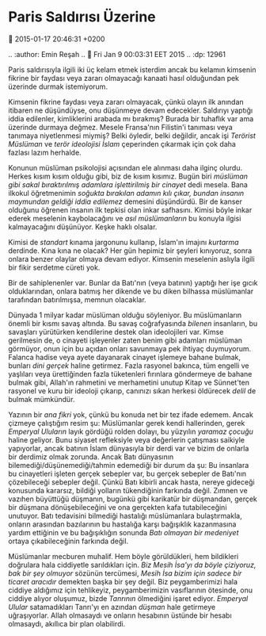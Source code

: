 Paris Saldırısı Üzerine
=======================

:date: 2015-01-17 20:46:31 +0200

.. :author: Emin Reşah
.. :date: Fri Jan  9 00:03:31 EET 2015 
.. :dp: 12961 

Paris saldırısıyla ilgili iki üç kelam etmek isterdim ancak bu kelamın
kimsenin fikrine bir faydası veya zararı olmayacağı kanaati hasıl
olduğundan pek üzerinde durmak istemiyorum.

Kimsenin fikrine faydası veya zararı olmayacak, çünkü olayın ilk
anından itibaren ne düşündüyse, onu düşünmeye devam
edecekler. Saldırıyı yaptığı iddia edilenler, kimliklerini arabada mı
bırakmış? Burada bir tuhaflık var ama üzerinde durmaya değmez. Mesele
Fransa'nın Filistin'i tanıması veya tanımaya niyetlenmesi miymiş?
Belki öyledir, belki değildir, ancak işi *Terörist Müslüman* ve *terör
ideolojisi İslam* çeperinden çıkarmak için çok daha fazlası lazım
herhalde.

Konunun müslüman psikolojisi açısından ele alınması daha ilginç
olurdu. Herkes kısım kısım olduğu gibi, biz de kısım kısımız. Bugün
biri *müslüman gibi sakal bıraktırılmış adamlara işlettirilmiş bir
cinayet* dedi mesela. Bana ilkokul öğretmenimin *soğukta bırakılan
adamın kılı çıkar, bundan insanın maymundan geldiği iddia edilemez*
demesini düşündürdü. Bir de kanser olduğunu öğrenen insanın ilk
tepkisi olan inkar safhasını. Kimisi böyle inkar ederek meselenin
kaybolacağını ve *asıl müslümanların* bu konuyla ilgisi kalmayacağını
düşünüyor. Keşke haklı olsalar.

Kimisi de *standart* kınama jargonunu kullanıp, İslam'ın imajını
*kurtarma* derdinde. Kına kına ne olacak? Her gün hepimiz bir şeyleri
kınıyoruz, sonra onlara benzer olaylar olmaya devam ediyor. Kimsenin
meselenin aslıyla ilgili bir fikir serdetme cüreti yok.

Bir de sahiplenenler var. Bunlar da Batı'nın (veya batının) yaptığı
her işe gıcık olduklarından, onlara batmış her dikende ve bu diken
bilhassa müslümanlar tarafından batırılmışsa, memnun olacaklar.

Dünyada 1 milyar kadar müslüman olduğu söyleniyor. Bu müslümanların
önemli bir kısmı savaş altında. Bu savaş coğrafyasında *bilenen*
insanların, bu savaşları yürütürken kendilerine destek olan
ideolojileri var. Kimse gerilmesin de, o cinayeti işleyenler zaten
benim gibi adamları müslüman görmüyor, onun için bu açıdan onları
savunmaya pek ihtiyaç duymuyorum. Falanca hadise veya ayete dayanarak
cinayet işlemeye bahane bulmak, bunları *dini gerçek* haline
getirmez. Fazla rasyonel bakınca, tüm engelli ve yaşlıları veya
ürettiğinden fazla tüketenleri fırınlara göndermeye de bahane bulmak
gibi, Allah'ın
rahmetini ve merhametini unutup Kitap ve Sünnet'ten rasyonel ve kuru bir ideoloji çıkarıp, canınızı sıkan herkesi öldürecek *delil* de bulmak
mümkündür. 

Yazının bir *ana fikri* yok, çünkü bu konuda net bir tez ifade
edemem. Ancak çizmeye çalıştığım resim şu: Müslümanlar gerek kendi
hallerinden, gerek *Emperyal Uluların* layık gördüğü rolden dolayı, bu
yüzyılın *yaramaz çocuğu* haline geliyor. Bunu siyaset refleksiyle
veya değerlerin çatışması saikiyle yapıyorlar, ancak batının İslam
dünyasıyla bir derdi var ve bizim de onlarla bir derdimiz olmak
zorunda. Ancak Batı dünyasının bilemediği/düşünemediği/tahmin
edemediği bir durum da şu: Bu insanlara bu cinayetleri işleten gerçek
sebepler var, bu gerçek sebepler de Batı'nın çözebileceği sebepler
değil. Çünkü Batı kibirli ancak hasta, nereye gideceği konusunda
kararsız, bildiği yolların tükendiğinin farkında değil. Zımnen ve
vazıhen büyüttüğü düşmanın, bugünkü gibi karikatür bir düşmandan,
gerçek bir düşmana dönüşebileceğini ve ona gerçekten kafa
tutabileceğini unutuyor. Batı tedavisini bilmediği hastalığı
müslümanlara bulaştırmakla, onların arasından bazılarının bu hastalığa
karşı bağışıklık kazanmasına yardım ettiğinin ve bu bağışıklığın
sonunda *Batı olmayan bir medeniyet* ortaya çıkabileceğinin farkında
değil.

Müslümanlar mecburen muhalif. Hem böyle görüldükleri, hem bildikleri
doğrulara hala ciddiyetle sarıldıkları için. *Biz Mesih İsa'yı da
böyle çiziyoruz, bak bir şey olmuyor* sözünün tercümesi, *Mesih İsa
bizim için sadece bir ticaret aracıdır* demekten başka bir şey
değil. Biz peygamberimizi hala ciddiye aldığımız için tehlikeyiz,
peygamberimizin vasıflarının ötesinde, onu ciddiye alıyor oluşumuz,
bizde *Tanrının* ölmediğini işaret ediyor. *Emperyal Ulular*
satamadıkları Tanrı'yı en azından *düşman* hale getirmeye
uğraşıyorlar. Allah olmasaydı ve onların hesabının üstünde bir hesabı
olmasaydı, akıllıca bir plan olabilirdi.
